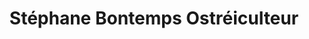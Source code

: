 ---
title: "Stéphane Bontemps Ostréiculteur"
url: /la-teste-de-buch/stephane-bontemps-ostreiculteur/
shop: fruits de mer
---